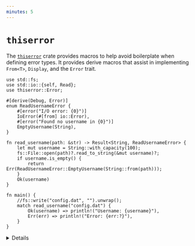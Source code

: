 ```yaml
---
minutes: 5
---
```


# `thiserror`

The [`thiserror`](https://docs.rs/thiserror/) crate provides macros to help
avoid boilerplate when defining error types. It provides derive macros that
assist in implementing `From<T>`, `Display`, and the `Error` trait.

```rust,editable,compile_fail
use std::fs;
use std::io::{self, Read};
use thiserror::Error;

#[derive(Debug, Error)]
enum ReadUsernameError {
    #[error("I/O error: {0}")]
    IoError(#[from] io::Error),
    #[error("Found no username in {0}")]
    EmptyUsername(String),
}

fn read_username(path: &str) -> Result<String, ReadUsernameError> {
    let mut username = String::with_capacity(100);
    fs::File::open(path)?.read_to_string(&mut username)?;
    if username.is_empty() {
        return Err(ReadUsernameError::EmptyUsername(String::from(path)));
    }
    Ok(username)
}

fn main() {
    //fs::write("config.dat", "").unwrap();
    match read_username("config.dat") {
        Ok(username) => println!("Username: {username}"),
        Err(err) => println!("Error: {err:?}"),
    }
}
```

<details>

- The `Error` derive macro is provided by `thiserror`, and has lots of useful
  attributes to help define error types in a compact way.
- The message from `#[error]` is used to derive the `Display` trait.
- Note that the (`thiserror::`)`Error` derive macro, while it has the effect of
  implementing the (`std::error::`)`Error` trait, is not the same this; traits
  and macros do not share a namespace.

</details>
